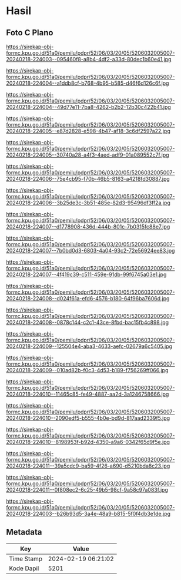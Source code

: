 # Hasil

## Foto C Plano

https://sirekap-obj-formc.kpu.go.id/51a0/pemilu/pdpr/52/06/03/20/05/5206032005007-20240218-224003--095460f8-a8b4-4df2-a33d-80dec1b60e41.jpg

https://sirekap-obj-formc.kpu.go.id/51a0/pemilu/pdpr/52/06/03/20/05/5206032005007-20240218-224004--a1ddb8cf-b768-4b95-b585-d46f6d126c6f.jpg

https://sirekap-obj-formc.kpu.go.id/51a0/pemilu/pdpr/52/06/03/20/05/5206032005007-20240218-224004--49d77e11-7ba8-4262-b2b2-12b30c422b41.jpg

https://sirekap-obj-formc.kpu.go.id/51a0/pemilu/pdpr/52/06/03/20/05/5206032005007-20240218-224005--e87d2828-e598-4b47-af18-3c6df2597a22.jpg

https://sirekap-obj-formc.kpu.go.id/51a0/pemilu/pdpr/52/06/03/20/05/5206032005007-20240218-224005--30740a28-a4f3-4aed-adf9-01a089552c7f.jpg

https://sirekap-obj-formc.kpu.go.id/51a0/pemilu/pdpr/52/06/03/20/05/5206032005007-20240218-224006--75e4cb95-f70b-46b5-8163-a4218fd30887.jpg

https://sirekap-obj-formc.kpu.go.id/51a0/pemilu/pdpr/52/06/03/20/05/5206032005007-20240218-224006--3b25de3c-3b51-485e-82d3-95496df3ff2a.jpg

https://sirekap-obj-formc.kpu.go.id/51a0/pemilu/pdpr/52/06/03/20/05/5206032005007-20240218-224007--d1778908-436d-444b-801c-7b0315fc88e7.jpg

https://sirekap-obj-formc.kpu.go.id/51a0/pemilu/pdpr/52/06/03/20/05/5206032005007-20240218-224007--7b0bd0d3-6803-4a04-93c2-72e56924ee83.jpg

https://sirekap-obj-formc.kpu.go.id/51a0/pemilu/pdpr/52/06/03/20/05/5206032005007-20240218-224007--4f419c39-c511-459e-91db-99f6745a03e1.jpg

https://sirekap-obj-formc.kpu.go.id/51a0/pemilu/pdpr/52/06/03/20/05/5206032005007-20240218-224008--d024f61a-efd6-4576-b180-64f96ba7606d.jpg

https://sirekap-obj-formc.kpu.go.id/51a0/pemilu/pdpr/52/06/03/20/05/5206032005007-20240218-224008--0878c144-c2c1-43ce-8fbd-bac15fb4c898.jpg

https://sirekap-obj-formc.kpu.go.id/51a0/pemilu/pdpr/52/06/03/20/05/5206032005007-20240218-224009--125504e4-aba3-4633-aefc-02679a6c5405.jpg

https://sirekap-obj-formc.kpu.go.id/51a0/pemilu/pdpr/52/06/03/20/05/5206032005007-20240218-224009--010ad82b-f0c3-4d53-b189-f756269ff066.jpg

https://sirekap-obj-formc.kpu.go.id/51a0/pemilu/pdpr/52/06/03/20/05/5206032005007-20240218-224010--11465c85-fe49-4887-aa2d-3a1246758666.jpg

https://sirekap-obj-formc.kpu.go.id/51a0/pemilu/pdpr/52/06/03/20/05/5206032005007-20240218-224010--2090edf5-b555-4b0e-bd9d-817aad2339f5.jpg

https://sirekap-obj-formc.kpu.go.id/51a0/pemilu/pdpr/52/06/03/20/05/5206032005007-20240218-224010--8198953f-b92d-4350-a9a6-0342f65d9f5e.jpg

https://sirekap-obj-formc.kpu.go.id/51a0/pemilu/pdpr/52/06/03/20/05/5206032005007-20240218-224011--39a5cdc9-ba59-4f26-a690-d5210bda8c23.jpg

https://sirekap-obj-formc.kpu.go.id/51a0/pemilu/pdpr/52/06/03/20/05/5206032005007-20240218-224011--0f808ec2-6c25-49b5-98cf-9a58c97a083f.jpg

https://sirekap-obj-formc.kpu.go.id/51a0/pemilu/pdpr/52/06/03/20/05/5206032005007-20240218-224003--b26b93d5-3a4e-48a9-b815-5f0f4db3e1de.jpg


## Metadata

| Key        | Value               |
| ---------- | ------------------- |
| Time Stamp | 2024-02-19 06:21:02 |
| Kode Dapil | 5201                |



